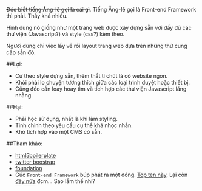 ~~Đéo biết tiếng Ăng-lê gọi là cái gì~~. Tiếng Ăng-lê gọi là Front-end Framework thì phải. Thấy khá nhiều.

Hình dung nó giống như một trang web được xây dựng sẵn với đầy đủ các thư viện (Javascript?) và style (css?) kèm theo.

Người dùng chỉ việc lấy về rồi layout trang web dựa trên những thứ cung cấp sẵn đó.

##Lợi:

- Cứ theo style dựng sẵn, thêm thắt tí chút là có website ngon.
- Khỏi phải lo chuyện tương thích giữa các loại trình duyệt hoặc thiết bị.
- Cũng đéo cần loay hoay tìm và tích hợp các thư viện Javascript lằng nhằng.

##Hại:

- Phải học sử dụng, nhất là khi làm styling.
- Tinh chỉnh theo yêu cầu cụ thể khá nhọc nhằn.
- Khó tích hợp vào một CMS có sẵn.

##Tham khảo:

- [html5boilerplate]
- [twitter boostrap]
- [foundation]
- Gúc `Front-end Framework` búp phát ra một đống. [Top ten này](http://www.sitepoint.com/top-10-front-end-development-frameworks/). Lại còn [đây nữa](http://www.awwwards.com/what-are-frameworks-22-best-responsive-css-frameworks-for-web-design.html) đcm... Sao lắm thế nhỉ?


[html5boilerplate]: http://html5boilerplate.com/
[twitter boostrap]: http://getbootstrap.com/
[foundation]: http://foundation.zurb.com/
